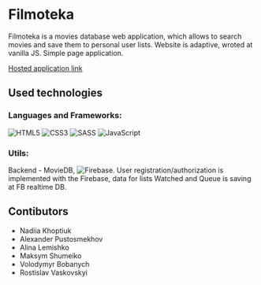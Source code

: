 # Filmoteka

Filmoteka is a movies database web application, which allows to search movies and save them to personal user lists. 
Website is adaptive, wroted at vanilla JS.
Simple page application.

[Hosted application link](https://nadiakhoptiuk.github.io/filmoteka_project/)

## Used technologies

### Languages and Frameworks:
![HTML5](https://img.shields.io/badge/html5-%23E34F26.svg?style=for-the-badge&logo=html5&logoColor=white)
![CSS3](https://img.shields.io/badge/css3-%231572B6.svg?style=for-the-badge&logo=css3&logoColor=white)
![SASS](https://img.shields.io/badge/SASS-hotpink.svg?style=for-the-badge&logo=SASS&logoColor=white)
![JavaScript](https://img.shields.io/badge/javascript-%23323330.svg?style=for-the-badge&logo=javascript&logoColor=%23F7DF1E)

### Utils:

Backend - MovieDB, ![Firebase](https://img.shields.io/badge/Firebase-039BE5?style=for-the-badge&logo=Firebase&logoColor=white).
User registration/authorization is implemented with the Firebase, data for lists Watched and Queue is saving at FB realtime DB.

## Contibutors

- Nadiia Khoptiuk
- Alexander Pustosmekhov
- Alina Lemishko
- Maksym Shumeiko
- Volodymyr Bobanych
- Rostislav Vaskovskyi

